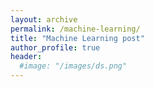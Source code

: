 ```yaml
---
layout: archive
permalink: /machine-learning/
title: "Machine Learning post"
author_profile: true
header:
  #image: "/images/ds.png"
---
```

